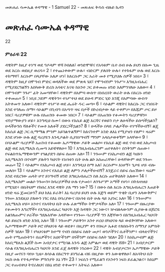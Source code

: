 ﻿
 መጽሐፈ ሳሙኤል ቀዳማዊ - 1 Samuel 22 - መጽሐፍ ቅዱስ ብሉይ ኪዳን
# መጽሐፈ ሳሙኤል ቀዳማዊ
22
### ምዕራፍ 22
ዳዊትም ከዚያ ተነሣ ወደ ዓዶላም ዋሻ ኮበለለ፤ ወንድሞቹና የአባቱም ቤተ ሰብ ሁሉ ይህን በሰሙ ጊዜ ወደ እርሱ ወደዚያ ወረዱ።
2 ፤ የተጨነቀውም ሁሉ፥ ብድርም ያለበት ሁሉ፥ የተከፋም ሁሉ ወደ እርሱ ተከማቸ፤ እርሱም በላያቸው አለቃ ሆነ፤ ከእርሱም ጋር አራት መቶ የሚያህሉ ሰዎች ነበሩ።
3 ፤ ዳዊትም ከዚያ በሞዓብ ምድር ወዳለችው ወደ ምጽጳ ሄደ፤ የሞዓብንም ንጉሥ። እግዚአብሔር የሚያደርግልኝን እስካውቅ ድረስ አባቴና እናቴ ከአንተ ጋር ይቀመጡ ዘንድ እለምንሃለሁ አለው።
4 ፤ በሞዓብም ንጉሥ ፊት አመጣቸው፤ ዳዊትም በአምባ ውስጥ በነበረበት ወራት ሁሉ በእርሱ ዘንድ ተቀመጡ።
5 ፤ ነቢዩ ጋድም ዳዊትን። ተነሥተህ ወደ ይሁዳ ምድር ሂድ እንጂ በአምባው ውስጥ አትቀመጥ አለው፤ ዳዊትም ተነሥቶ ወደ ሔሬት ዱር መጣ።
6 ፤ ሳኦልም ዳዊትና ከእርሱ ጋር የነበሩት እንደ ተገለጡ ሰማ። ሳኦልም በጊብዓ በአጣጥ ዛፍ በታች በኮረብታው ላይ ተቀምጦ በእጁም ጦር ይዞ ነበር፤ ባሪያዎቹም ሁሉ በአጠገቡ ቆመው ነበር።
7 ፤ ሳኦልም በአጠገቡ የቆሙትን ባሪያዎቹን። ብንያማውያን ሆይ፥ እንግዲህ ስሙ፤ በውኑ የእሴይ ልጅ እርሻና የወይን ቦታ ለሁላችሁ ይሰጣችኋልን? ሁላችሁንስ ሻለቆችና የመቶ አለቆች ያደርጋችኋልን?
8 ፤ ሁላችሁ በላዬ ዶልታችሁ ተነሣችሁብኝ፤ ልጄ ከእሴይ ልጅ ጋር ሲማማል ምንም አይገልጥልኝም፤ ከእናንተም አንድ ለእኔ የሚያዝን የለም፥ ዛሬም እንደ ሆነው ሁሉ ልጄ ባሪያዬን እንዲዶልት ሲያስነሣብኝ ማንም አላስታወቀኝም አላቸው።
9 ፤ በሳኦልም ባሪያዎች አጠገብ የቆመው ኤዶማዊው ዶይቅ መልሶ። የእሴይ ልጅ ወደ ኖብ ወደ አኪጦብ ልጅ ወደ አቢሜሌክ ሲመጣ አይቼዋለሁ።
10 ፤ እግዚአብሔርንም ጠየቀለት፥ ስንቅንም ሰጠው፥ የፍልስጥኤማዊውንም የጎልያድን ሰይፍ ሰጠው አለ።
11 ፤ ንጉሡም የአኪጦብን ልጅ ካህኑን አቢሜሌክን በኖብም ያሉትን ካህናት የአባቱን ቤት ሁሉ ልኮ አስጠራቸው፤ ሁላቸውም ወደ ንጉሡ መጡ።
12 ፤ ሳኦልም። የአኪጦብ ልጅ ሆይ፥ እንግዲህ ስማ አለ፤ እርሱም። እነሆኝ፥ ጌታዬ ሆይ ብሎ መለሰ።
13 ፤ ሳኦልም። አንተና የእሴይ ልጅ ለምን ዶለታችሁብኝ? እንጀራና ሰይፍ ሰጠኸው፥ ዛሬም እንደ ተደረገው ጠላት ሆኖ ይነሣብኝ ዘንድ እግዚአብሔርን ስለ እርሱ ጠየቅህለት አለው።
14 ፤ አቢሜሌክም መልሶ ንጉሡን። ከባሪያዎችህ ሁሉ የታመነ፥ ለንጉሥም አማች የሆነ፥ በትእዛዝህ የሚሄድ፥ በቤትህም የከበረ እንደ ዳዊት ያለ ማን ነው?
15 ፤ በውኑ ስለ እርሱ እግዚአብሔርን እጠይቅ ዘንድ ዛሬ ጀመርሁን? ይህ ከእኔ ይራቅ፤ እኔ ባሪያህ ይህን ሁሉ እጅግ ወይም ጥቂት ቢሆን አላውቅምና ንጉሡ እንደዚህ ያለውን ነገር በእኔ በባሪያውና በአባቴ ቤት ሁሉ ላይ አያኑር አለ።
16 ፤ ንጉሡም። አቢሜሌክ ሆይ። አንተና የአባትህ ቤት ሁሉ ፈጽማችሁ ትሞታላችሁ አለ።
17 ፤ ንጉሡም በዙሪያው የቆሙትን እግረኞች። የእግዚአብሔር ካህናት እጅ ከዳዊት ጋር ነውና፥ ኵብለላውንም ሲያውቁ በጆሮዬ አልገለጡምና ዞራችሁ ግደሉአቸው አላቸው። የንጉሡ ባሪያዎች ግን እጃቸውን በእግዚአብሔር ካህናት ላይ ይዘረጉ ዘንድ እንቢ አሉ።
18 ፤ ንጉሡም ዶይቅን። አንተ ዞረህ በካህናቱ ላይ ውደቅባቸው አለው። ኤዶማዊውም ዶይቅ ዞሮ በካህናቱ ላይ ወደቀ፥ በዚያም ቀን የበፍታ ኤፉድ የለበሱትን ሰማንያ አምስት ሰዎች ገደለ።
19 ፤ የካህናቱም ከተማ ኖብን በሰይፍ ስለት መታ፤ ወንዶችንና ሴቶችንም፥ ብላቴኖችንና ጡት የሚጠቡትን፥ በሬዎችንና አህዮችንም በጎችንም በሰይፍ ስለት ገደለ።
20 ፤ ከአኪጦብም ልጅ ከአቢሜሌክ ልጆች ስሙ አብያታር የሚባል አንዱ ልጅ አምልጦ ወደ ዳዊት ሸሸ።
21 ፤ አብያታርም ሳኦል የእግዚአብሔርን ካህናት እንደ ፈጀ ለዳዊት ነገረው።
22 ፤ ዳዊት አብያታርን። ኤዶማዊው ዶይቅ በዚያ መኖሩን ባየሁ ጊዜ። ለሳኦል በእርግጥ ይነግራል ብዬ በዚያው ቀን አውቄዋለሁ፤ ለአባትህ ቤት ነፍስ ሁሉ የጥፋታቸው ምክንያት እኔ ነኝ።
23 ፤ ነፍሴን የሚፈልግ የአንተን ነፍስ ይፈልጋልና፥ ከእኔም ጋር ተጠብቀህ ትኖራለህና በእኔ ዘንድ ተቀመጥ፥ አትፍራ አለው። 
